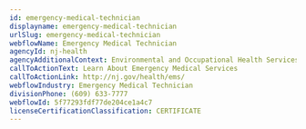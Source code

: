 ```yaml
---
id: emergency-medical-technician
displayname: emergency-medical-technician
urlSlug: emergency-medical-technician
webflowName: Emergency Medical Technician
agencyId: nj-health
agencyAdditionalContext: Environmental and Occupational Health Services, Emergency Response Coordination
callToActionText: Learn About Emergency Medical Services
callToActionLink: http://nj.gov/health/ems/
webflowIndustry: Emergency Medical Technician
divisionPhone: (609) 633-7777
webflowId: 5f77293fdf77de204ce1a4c7
licenseCertificationClassification: CERTIFICATE
---
```

